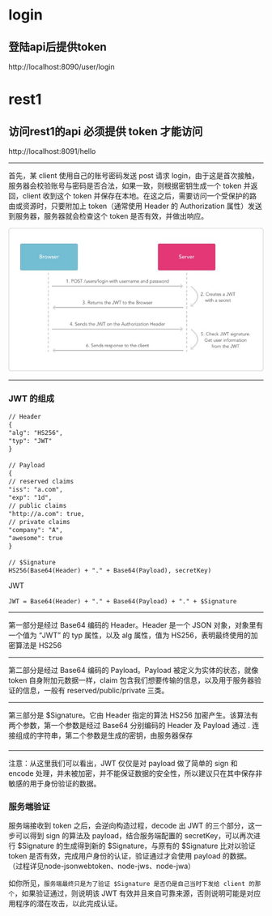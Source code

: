 # login 
## 登陆api后提供token
http://localhost:8090/user/login


# rest1
## 访问rest1的api 必须提供 token 才能访问
http://localhost:8091/hello

---
首先，某 client 使用自己的账号密码发送 post 请求 login，由于这是首次接触，服务器会校验账号与密码是否合法，如果一致，则根据密钥生成一个 token 并返回，client 收到这个 token 并保存在本地。在这之后，需要访问一个受保护的路由或资源时，只要附加上 token（通常使用 Header 的 Authorization 属性）发送到服务器，服务器就会检查这个 token 是否有效，并做出响应。

![avatar](/img/jwt-origin.jpg)

--- 
### JWT 的组成

    // Header
    {
    "alg": "HS256",
    "typ": "JWT"
    }

    // Payload
    {
    // reserved claims
    "iss": "a.com",
    "exp": "1d",
    // public claims
    "http://a.com": true,
    // private claims
    "company": "A",
    "awesome": true
    }

    // $Signature
    HS256(Base64(Header) + "." + Base64(Payload), secretKey)

JWT

    JWT = Base64(Header) + "." + Base64(Payload) + "." + $Signature

---

第一部分是经过 Base64 编码的 Header。Header 是一个 JSON 对象，对象里有一个值为 “JWT” 的 typ 属性，以及 alg 属性，值为 HS256，表明最终使用的加密算法是 HS256

---

第二部分是经过 Base64 编码的 Payload。Payload 被定义为实体的状态，就像 token 自身附加元数据一样，claim 包含我们想要传输的信息，以及用于服务器验证的信息，一般有 reserved/public/private 三类。

---

第三部分是 $Signature。它由 Header 指定的算法 HS256 加密产生。该算法有两个参数，第一个参数是经过 Base64 分别编码的 Header 及 Payload 通过 . 连接组成的字符串，第二个参数是生成的密钥，由服务器保存

####
---
注意：从这里我们可以看出，JWT 仅仅是对 payload 做了简单的 sign 和 encode 处理，并未被加密，并不能保证数据的安全性，所以建议只在其中保存非敏感的用于身份验证的数据。


### 服务端验证

服务端接收到 token 之后，会逆向构造过程，decode 出 JWT 的三个部分，这一步可以得到 sign 的算法及 payload，结合服务端配置的 secretKey，可以再次进行 $Signature 的生成得到新的 $Signature，与原有的 $Signature 比对以验证 token 是否有效，完成用户身份的认证，验证通过才会使用 payload 的数据。 （过程详见node-jsonwebtoken、node-jws、node-jwa）


如你所见，`服务端最终只是为了验证 $Signature 是否仍是自己当时下发给 client 的那个`，如果验证通过，则说明该 JWT 有效并且来自可靠来源，否则说明可能是对应用程序的潜在攻击，以此完成认证。